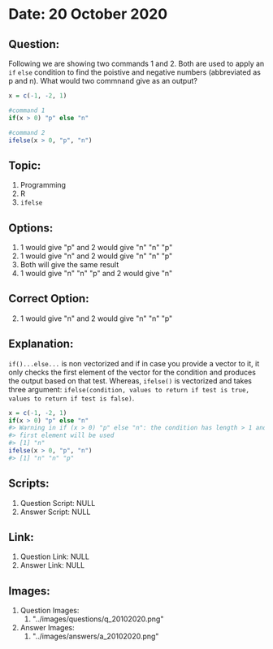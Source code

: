 # Date: 20 October 2020

## Question:
Following we are showing two commands 1 and 2. Both are used to apply an `if` `else` condition to find the poistive and negative numbers (abbreviated as p and n). What would two commnand give as an output?
```r
x = c(-1, -2, 1)

#command 1
if(x > 0) "p" else "n"

#command 2
ifelse(x > 0, "p", "n")
```

## Topic:
1. Programming
2. R
3. `ifelse`

## Options:
1. 1 would give "p" and 2 would give "n" "n" "p"
2. 1 would give "n" and 2 would give "n" "n" "p"
3. Both will give the same result
4. 1 would give "n" "n" "p" and 2 would give "n"

## Correct Option:
2. 1 would give "n" and 2 would give "n" "n" "p"

## Explanation:
`if()...else...` is non vectorized and if in case you provide a vector to it, it only checks the first element of the vector for the condition and produces the output based on that test. Whereas, `ifelse()` is vectorized and takes three argument: `ifelse(condition, values to return if test is true, values to return if test is false)`.

```r
x = c(-1, -2, 1)
if(x > 0) "p" else "n"
#> Warning in if (x > 0) "p" else "n": the condition has length > 1 and only the
#> first element will be used
#> [1] "n"
ifelse(x > 0, "p", "n")
#> [1] "n" "n" "p"
```

## Scripts:
1. Question Script: NULL
2. Answer Script: NULL

## Link:
1. Question Link: NULL
2. Answer Link: NULL

## Images:
1. Question Images:
   1. "../images/questions/q_20102020.png"
2. Answer Images:
   1. "../images/answers/a_20102020.png"
